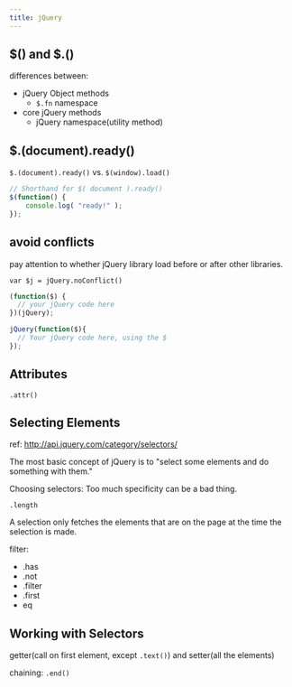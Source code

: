 ```yaml
---
title: jQuery
---
```

## $() and $.()
differences between:

- jQuery Object methods
  - `$.fn` namespace
- core jQuery methods
  - jQuery namespace(utility method)

## $.(document).ready()
`$.(document).ready()` vs. `$(window).load()`

```js
// Shorthand for $( document ).ready()
$(function() {
    console.log( "ready!" );
});
```

## avoid conflicts
pay attention to whether jQuery library load before or after other libraries.

`var $j = jQuery.noConflict()`

```js
(function($) {
  // your jQuery code here
})(jQuery);
```

```js
jQuery(function($){
  // Your jQuery code here, using the $
});
```

## Attributes
`.attr()`

## Selecting Elements
ref: http://api.jquery.com/category/selectors/

The most basic concept of jQuery is to "select some elements and do something with them." 

Choosing selectors: Too much specificity can be a bad thing. 

`.length`

A selection only fetches the elements that are on the page at the time the selection is made.

filter:
- .has
- .not
- .filter
- .first
- eq

## Working with Selectors
getter(call on first element, except `.text()`) and setter(all the elements)

chaining: `.end()`
